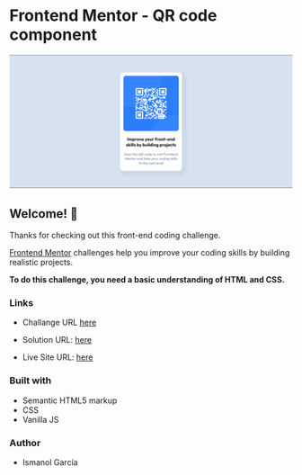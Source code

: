 # Frontend Mentor - QR code component

![Design preview for the QR code component coding challenge](./design/desktop-design.png)

## Welcome! 👋

Thanks for checking out this front-end coding challenge.

[Frontend Mentor](https://www.frontendmentor.io) challenges help you improve your coding skills by building realistic projects. 

**To do this challenge, you need a basic understanding of HTML and CSS.**

### Links
- Challange URL [here](https://www.frontendmentor.io/challenges/qr-code-component-iux_sIO_H)
- Solution URL: [here](https://github.com/ismanolgarcia/web-projects-to-practice/tree/main/qr-code-component)

- Live Site URL: [here](https://web-projects-to-practice.vercel.app/qr-code-component/index.html)

### Built with
- Semantic HTML5 markup
- CSS
- Vanilla JS


### Author
- Ismanol García

